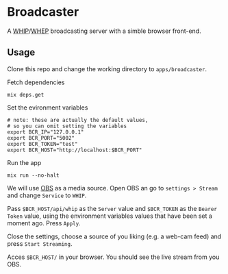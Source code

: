 # Broadcaster

A [WHIP](https://datatracker.ietf.org/doc/html/draft-ietf-wish-whip-13)/[WHEP](https://datatracker.ietf.org/doc/html/draft-ietf-wish-whep-01) broadcasting server with a simble browser front-end.

## Usage

Clone this repo and change the working directory to `apps/broadcaster`.

Fetch dependencies

```shell
mix deps.get
```

Set the evironment variables

```shell
# note: these are actually the default values,
# so you can omit setting the variables
export BCR_IP="127.0.0.1"
export BCR_PORT="5002"
export BCR_TOKEN="test"
export BCR_HOST="http://localhost:$BCR_PORT"
```

Run the app

```shell
mix run --no-halt
```

We will use [OBS](https://github.com/obsproject/obs-studio) as a media source.
Open OBS an go to `settings > Stream` and change `Service` to `WHIP`.

Pass `$BCR_HOST/api/whip` as the `Server` value and `$BCR_TOKEN` as the `Bearer Token` value, using the environment
variables values that have been set a moment ago. Press `Apply`.

Close the settings, choose a source of you liking (e.g. a web-cam feed) and press `Start Streaming`.

Acces `$BCR_HOST/` in your browser. You should see the live stream from you OBS.
